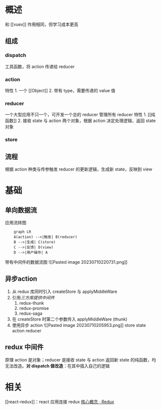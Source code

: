 # 概述
和 [[vuex]] 作用相同，但学习成本更高
## 组成
###  dispatch
工具函数，将 action 传递给 reducer
###  action
特性
	1. 一个 [[Object]] 
	2. 带有 type，需要传递的 value 值
###  reducer
一个大型应用不只一个，可开发一个总的 reducer 管理所有 reducer
特性
	1.  [[纯函数]] 
	2. 接收 state 与 action 两个对象，根据 action 决定处理逻辑，返回 state 对象
###  store
## 流程
 根据 action 种类与传参触发 reducer 的更新逻辑，生成新 state，反映到 view
# 基础
##  单向数据流
应用流转图
```mermaid
	graph LR
	A(action) -->|触发| B(reducer)
	B -->|生成| C(store)
	C -->|反馈| D(view)
	D -->|用户操作| A
```
带有中间件的数据流图 ![[Pasted image 20230710220731.png]]

## 异步action
1. 从 redux 库同时引入 createStore 与 applyMiddleWare
2. 引用*三方库提供中间件* 
	1. redux-thunk
	2. redux-promise
	3. redux-saga
3. 在 createStore 时第二个参数传入 applyMiddleWare (thunk)
4. 使用异步 action ![[Pasted image 20230710205953.png]] 
store
state
action
reducer
## redux 中间件
原理
action 是对象；reducer 是接收 state 与 action 返回新 state 的纯函数，均无法改造。**对 dispatch 做改造**：在其中插入自己的逻辑
# 相关
[[react-redux]]：react 应用连接 redux
[核心概念 · Redux](https://www.redux.org.cn/docs/introduction/CoreConcepts.html) 
